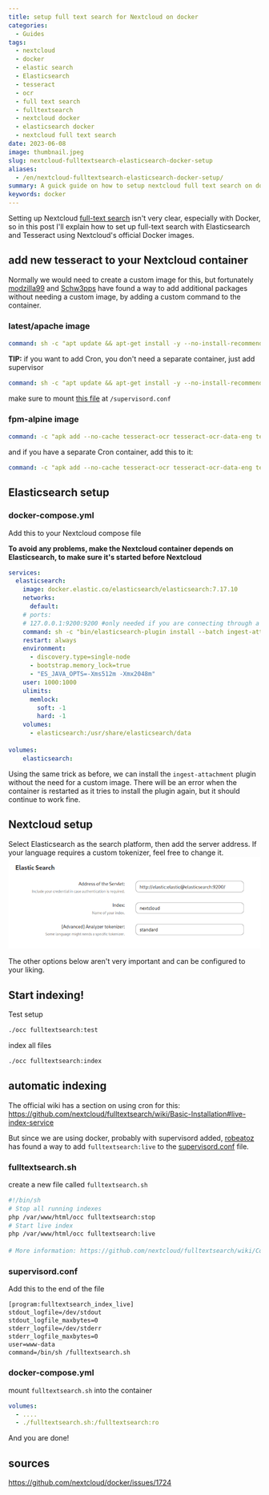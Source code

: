 ```yaml
---
title: setup full text search for Nextcloud on docker
categories:
  - Guides
tags:
  - nextcloud
  - docker
  - elastic search
  - Elasticsearch
  - tesseract
  - ocr
  - full text search
  - fulltextsearch
  - nextcloud docker
  - elasticsearch docker
  - nextcloud full text search
date: 2023-06-08
image: thumbnail.jpeg
slug: nextcloud-fulltextsearch-elasticsearch-docker-setup
aliases:
  - /en/nextcloud-fulltextsearch-elasticsearch-docker-setup/
summary: A guick guide on how to setup nextcloud full text search on docker, using elasticsearch and supervisord to do automatic indexing.
keywords: docker
---
```


Setting up Nextcloud [full-text search](https://apps.nextcloud.com/apps/fulltextsearch) isn't very clear, especially with Docker, so in this post I'll explain how to set up full-text search with Elasticsearch and Tesseract using Nextcloud's official Docker images.

## add new tesseract to your Nextcloud container
Normally we would need to create a custom image for this, but fortunately [modzilla99](https://github.com/nextcloud/docker/issues/1414#issuecomment-884711124) and [Schw3pps](https://github.com/nextcloud/docker/issues/1414#issuecomment-1008915705) have found a way to add additional packages without needing a custom image, by adding a custom command to the container.

### latest/apache image
```yaml
command: sh -c "apt update && apt-get install -y --no-install-recommends tesseract-ocr tesseract-ocr-eng tesseract-ocr-$(YOUR_THREE_LETTER_LANGUAGE_CODE) && /entrypoint.sh apache2-foreground"
```
**TIP:** if you want to add Cron, you don't need a separate container, just add supervisor
```yaml
command: sh -c "apt update && apt-get install -y --no-install-recommends tesseract-ocr tesseract-ocr-eng tesseract-ocr-$(YOUR_THREE_LETTER_LANGUAGE_CODE) && mkdir -p /var/log/supervisord && mkdir -p /var/run/supervisord supervisor && supervisord -c /supervisord.conf"
```
make sure to mount [this file](https://github.com/nextcloud/docker/blob/master/.examples/dockerfiles/full/apache/supervisord.conf) at `/supervisord.conf`

### fpm-alpine image
```yaml
command: -c "apk add --no-cache tesseract-ocr tesseract-ocr-data-eng tesseract-ocr-data-$(YOUR_THREE_LETTER_LANGUAGE_CODE); /entrypoint.sh php-fpm"
```
and if you have a separate Cron container, add this to it:
```yaml
command: -c "apk add --no-cache tesseract-ocr tesseract-ocr-data-eng tesseract-ocr-data-$(YOUR_THREE_LETTER_LANGUAGE_CODE); /cron.sh"
```

## Elasticsearch setup

### docker-compose.yml
Add this to your Nextcloud compose file

**To avoid any problems, make the Nextcloud container depends on Elasticsearch, to make sure it's started before Nextcloud**

```yaml
services:
  elasticsearch:
    image: docker.elastic.co/elasticsearch/elasticsearch:7.17.10
    networks:
      default:
    # ports:
    # 127.0.0.1:9200:9200 #only needed if you are connecting through a docker network
    command: sh -c "bin/elasticsearch-plugin install --batch ingest-attachment; /bin/tini -s /usr/local/bin/docker-entrypoint.sh eswrapper"
    restart: always
    environment:
      - discovery.type=single-node
      - bootstrap.memory_lock=true
      - "ES_JAVA_OPTS=-Xms512m -Xmx2048m"
    user: 1000:1000
    ulimits:
      memlock:
        soft: -1
        hard: -1
    volumes:
      - elasticsearch:/usr/share/elasticsearch/data

volumes:
    elasticsearch:
```

Using the same trick as before, we can install the `ingest-attachment` plugin without the need for a custom image.
There will be an error when the container is restarted as it tries to install the plugin again, but it should continue to work fine.

## Nextcloud setup
Select Elasticsearch as the search platform, then add the server address.
If your language requires a custom tokenizer, feel free to change it.
![](nextcloud-settings.png)

The other options below aren't very important and can be configured to your liking.

## Start indexing!
Test setup
```bash
./occ fulltextsearch:test
```
index all files
```bash
./occ fulltextsearch:index
```
## automatic indexing
The official wiki has a section on using cron for this:
https://github.com/nextcloud/fulltextsearch/wiki/Basic-Installation#live-index-service

But since we are using docker, probably with supervisord added, [robeatoz](https://github.com/nextcloud/fulltextsearch/issues/671) has found a way to add `fulltextsearch:live` to the [supervisord.conf](https://github.com/nextcloud/docker/blob/master/.examples/dockerfiles/cron/apache/supervisord.conf) file.

### fulltextsearch.sh
create a new file called `fulltextsearch.sh`
```bash
#!/bin/sh
# Stop all running indexes
php /var/www/html/occ fulltextsearch:stop
# Start live index
php /var/www/html/occ fulltextsearch:live

# More information: https://github.com/nextcloud/fulltextsearch/wiki/Commands
```

### supervisord.conf

Add this to the end of the file
```supervisor
[program:fulltextsearch_index_live]
stdout_logfile=/dev/stdout
stdout_logfile_maxbytes=0
stderr_logfile=/dev/stderr
stderr_logfile_maxbytes=0
user=www-data
command=/bin/sh /fulltextsearch.sh
```

### docker-compose.yml
mount `fulltextsearch.sh` into the container
```yaml
volumes:
  - ....
  - ./fulltextsearch.sh:/fulltextsearch:ro
```
And you are done!

## sources
https://github.com/nextcloud/docker/issues/1724
